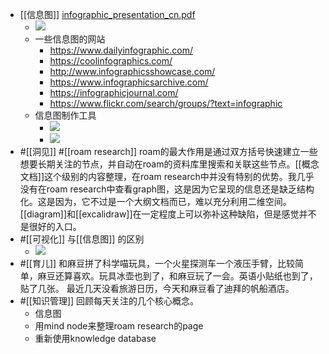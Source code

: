 - [[信息图]]  [infographic_presentation_cn.pdf](hook://file/9MN2ukD67?p=aUNsb3VkflFSZWFkZXJ+TWFyZ2luU3R1ZHkvRG9jdW1lbnRz&n=infographic_presentation_cn.pdf)
    - ![](https://firebasestorage.googleapis.com/v0/b/firescript-577a2.appspot.com/o/imgs%2Fapp%2Fxinyiheng%2Fbr50XPMddU.png?alt=media&token=1e07bea0-e686-48d3-98c6-37707af8b64c)
    - 一些信息图的网站
        - https://www.dailyinfographic.com/
        - https://coolinfographics.com/
        - http://www.infographicsshowcase.com/
        - https://www.infographicsarchive.com/
        - https://infographicjournal.com/
        - https://www.flickr.com/search/groups/?text=infographic
    - 信息图制作工具
        - ![](https://firebasestorage.googleapis.com/v0/b/firescript-577a2.appspot.com/o/imgs%2Fapp%2Fxinyiheng%2F97XuKNLJh-.png?alt=media&token=280f854d-3527-4851-9770-f27c0809bd20)
        - ![](https://firebasestorage.googleapis.com/v0/b/firescript-577a2.appspot.com/o/imgs%2Fapp%2Fxinyiheng%2FTsxCNV53vw.png?alt=media&token=d0adc575-b210-47a1-aa3d-40ada49de3e7)
- #[[洞见]] #[[roam research]] roam的最大作用是通过双方括号快速建立一些想要长期关注的节点，并自动在roam的资料库里搜索和关联这些节点。[[概念文档]]这个级别的内容整理，在roam research中并没有特别的优势。我几乎没有在roam research中查看graph图，这是因为它呈现的信息还是缺乏结构化。这是因为，它不过是一个大纲文档而已，难以充分利用二维空间。[[diagram]]和[[excalidraw]]在一定程度上可以弥补这种缺陷，但是感觉并不是很好的入口。
- #[[可视化]] 与[[信息图]] 的区别
    - ![](https://firebasestorage.googleapis.com/v0/b/firescript-577a2.appspot.com/o/imgs%2Fapp%2Fxinyiheng%2FaPL-3R6gut.png?alt=media&token=10147975-5562-4f29-991f-8e44eb9189a5)
- #[[育儿]] 和麻豆拼了科学喵玩具，一个火星探测车一个液压手臂，比较简单，麻豆还算喜欢。玩具冰壶也到了，和麻豆玩了一会。英语小贴纸也到了，贴了几张。 最近几天没看旅游日历，今天和麻豆看了迪拜的帆船酒店。
- #[[知识管理]] 回顾每天关注的几个核心概念。
    - 信息图
    - 用mind node来整理roam research的page
    - 重新使用knowledge database
